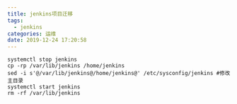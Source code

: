 ```yaml
---
title: jenkins项目迁移
tags:
  - jenkins
categories: 运维
date: 2019-12-24 17:20:58
---
```

	
	systemctl stop jenkins
	cp -rp /var/lib/jenkins /home/jenkins
	sed -i s'@/var/lib/jenkins@/home/jenkins@' /etc/sysconfig/jenkins #修改主目录
	systemctl start jenkins
	rm -rf /var/lib/jenkins

